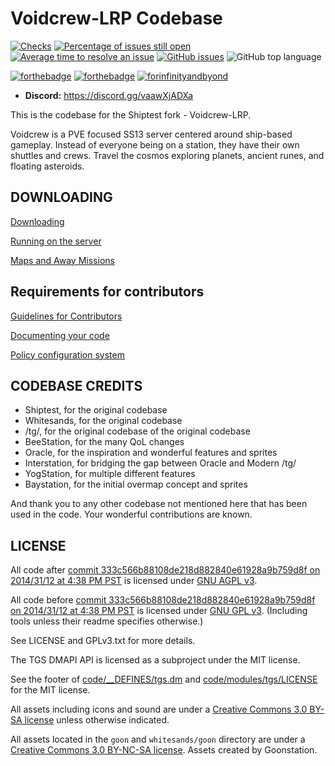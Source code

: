 # Voidcrew-LRP Codebase

[![Checks](https://github.com/Acensti/Voidcrew-LRP/workflows/Checks/badge.svg)](https://github.com/Acensti/Voidcrew-LRP/actions/workflows/ci_suite.yml) [![Percentage of issues still open](http://isitmaintained.com/badge/open/Jackriip/Voidcrew-LRP.svg)](https://isitmaintained.com/project/Jackriip/Voidcrew-LRP "Percentage of issues still open") [![Average time to resolve an issue](http://isitmaintained.com/badge/resolution/Jackriip/Voidcrew-LRP.svg)](https://isitmaintained.com/project/Jackriip/Voidcrew-LRP "Average time to resolve an issue") [![GitHub issues](https://img.shields.io/github/issues/Jackriip/Voidcrew-LRP)](https://github.com/Acensti/Voidcrew-LRP/issues) ![GitHub top language](https://img.shields.io/github/languages/top/Jackriip/Voidcrew-LRP)

[![forthebadge](https://forthebadge.com/images/badges/built-with-resentment.svg)](https://forthebadge.com) [![forthebadge](https://forthebadge.com/images/badges/contains-technical-debt.svg)](https://user-images.githubusercontent.com/8171642/50290880-ffef5500-043a-11e9-8270-a2e5b697c86c.png) [![forinfinityandbyond](https://user-images.githubusercontent.com/5211576/29499758-4efff304-85e6-11e7-8267-62919c3688a9.gif)](https://www.reddit.com/r/SS13/comments/5oplxp/what_is_the_main_problem_with_byond_as_an_engine/dclbu1a)

* **Discord:** <https://discord.gg/vaawXjADXa>

This is the codebase for the Shiptest fork - Voidcrew-LRP.

Voidcrew is a PVE focused SS13 server centered around ship-based gameplay. Instead of everyone being on a station, they have their own shuttles and crews. Travel the cosmos exploring planets, ancient runes, and floating asteroids.

## DOWNLOADING

[Downloading](.github/DOWNLOADING.md)

[Running on the server](.github/RUNNING_A_SERVER.md)

[Maps and Away Missions](.github/MAPS_AND_AWAY_MISSIONS.md)

## Requirements for contributors

[Guidelines for Contributors](.github/CONTRIBUTING.md)

[Documenting your code](.github/AUTODOC_GUIDE.md)

[Policy configuration system](.github/POLICYCONFIG.md)

## CODEBASE CREDITS

* Shiptest, for the original codebase
* Whitesands, for the original codebase
* /tg/, for the original codebase of the original codebase
* BeeStation, for the many QoL changes
* Oracle, for the inspiration and wonderful features and sprites
* Interstation, for bridging the gap between Oracle and Modern /tg/
* YogStation, for multiple different features
* Baystation, for the initial overmap concept and sprites

And thank you to any other codebase not mentioned here that has been used in the code. Your wonderful contributions are known.

## LICENSE

All code after [commit 333c566b88108de218d882840e61928a9b759d8f on 2014/31/12 at 4:38 PM PST](https://github.com/tgstation/tgstation/commit/333c566b88108de218d882840e61928a9b759d8f) is licensed under [GNU AGPL v3](https://www.gnu.org/licenses/agpl-3.0.html).

All code before [commit 333c566b88108de218d882840e61928a9b759d8f on 2014/31/12 at 4:38 PM PST](https://github.com/tgstation/tgstation/commit/333c566b88108de218d882840e61928a9b759d8f) is licensed under [GNU GPL v3](https://www.gnu.org/licenses/gpl-3.0.html).
(Including tools unless their readme specifies otherwise.)

See LICENSE and GPLv3.txt for more details.

The TGS DMAPI API is licensed as a subproject under the MIT license.

See the footer of [code/__DEFINES/tgs.dm](./code/__DEFINES/tgs.dm) and [code/modules/tgs/LICENSE](./code/modules/tgs/LICENSE) for the MIT license.

All assets including icons and sound are under a [Creative Commons 3.0 BY-SA license](https://creativecommons.org/licenses/by-sa/3.0/) unless otherwise indicated.

All assets located in the `goon` and `whitesands/goon` directory are under a [Creative Commons 3.0 BY-NC-SA license](https://creativecommons.org/licenses/by-nc-sa/3.0/). Assets created by Goonstation.
